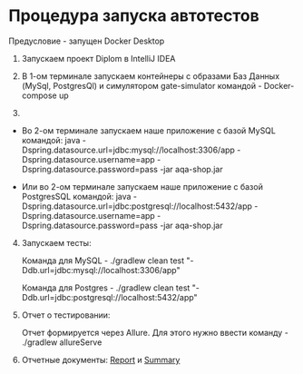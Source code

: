 # Процедура запуска автотестов

Предусловие - запущен Docker Desktop

1. Запускаем проект Diplom в IntelliJ IDEA

2. В 1-ом терминале запускаем контейнеры с образами Баз Данных (MySql, PostgresQl) и симулятором gate-simulator командой - Docker-compose up

3.
* Во 2-ом терминале запускаем наше приложение с базой MySQL командой:
      java -
      Dspring.datasource.url=jdbc:mysql://localhost:3306/app -
      Dspring.datasource.username=app -
      Dspring.datasource.password=pass -jar aqa-shop.jar

* Или во 2-ом терминале запускаем наше приложение с базой PostgresSQL командой:
      java -
      Dspring.datasource.url=jdbc:postgresql://localhost:5432/app -
      Dspring.datasource.username=app -
      Dspring.datasource.password=pass -jar aqa-shop.jar

4. Запускаем тесты:
   
   Команда для MySQL - ./gradlew clean test "-Ddb.url=jdbc:mysql://localhost:3306/app"
   
   Команда для Postgres - ./gradlew clean test "-Ddb.url=jdbc:postgresql://localhost:5432/app"

5. Отчет о тестировании:

   Отчет формируется через Allure.
    Для этого нужно ввести команду - ./gradlew allureServe

6. Отчетные документы: [Report](https://github.com/andreykaratsupa/Diplom/blob/master/Report.md) и [Summary](https://github.com/andreykaratsupa/Diplom/blob/master/Summary.md)
